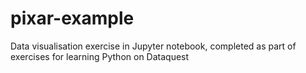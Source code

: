 # pixar-example
Data visualisation exercise in Jupyter notebook, completed as part of exercises for learning Python on Dataquest
